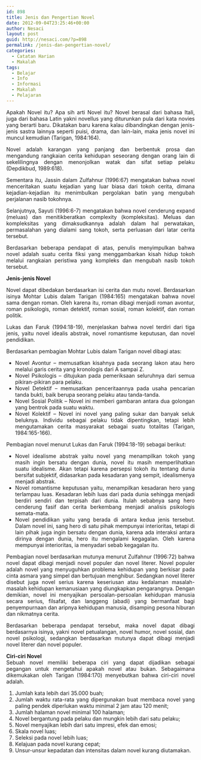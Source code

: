 ```yaml
---
id: 898
title: Jenis dan Pengertian Novel
date: 2012-09-04T23:25:46+00:00
author: Nesaci
layout: post
guid: http://nesaci.com/?p=898
permalink: /jenis-dan-pengertian-novel/
categories:
  - Catatan Harian
  - Makalah
tags:
  - Belajar
  - Info
  - Informasi
  - Makalah
  - Pelajaran
---
```

<p style="text-align: justify;">
  <p style="text-align: justify;">
    Apakah Novel itu? Apa sih arti Novel itu? Novel berasal dari bahasa Itali, juga dari bahasa Latin yakni novellus yang diturunkan pula dari kata novies yang berarti baru. Dikatakan baru karena kalau dibandingkan dengan jenis-jenis sastra lainnya seperti puisi, drama, dan lain-lain, maka jenis novel ini muncul kemudian (Tarigan, 1984:164).
  </p>
  
  <p style="text-align: justify;">
    Novel adalah karangan yang panjang dan berbentuk prosa dan mengandung rangkaian cerita kehidupan seseorang dengan orang lain di sekelilingnya dengan menonjolkan watak dan sifat setiap pelaku (Depdikbud, 1989:618).
  </p>
  
  <p style="text-align: justify;">
    Sementara itu, Jassin dalam Zulfahnur (1996:67) mengatakan bahwa novel menceritakan suatu kejadian yang luar biasa dari tokoh cerita, dimana kejadian-kejadian itu menimbulkan pergolakan batin yang mengubah perjalanan nasib tokohnya.
  </p>
  
  <p style="text-align: justify;">
    Selanjutnya, Sayuti (1996:6-7) mengatakan bahwa novel cenderung expand (meluas) dan menitikberatkan complexity (kompleksitas). Meluas dan kompleksitas yang dimaksudkannya adalah dalam hal perwatakan, permasalahan yang dialami sang tokoh, serta perluasan dari latar cerita tersebut.
  </p>
  
  <p style="text-align: justify;">
    Berdasarkan beberapa pendapat di atas, penulis menyimpulkan bahwa novel adalah suatu cerita fiksi yang menggambarkan kisah hidup tokoh melalui rangkaian peristiwa yang kompleks dan mengubah nasib tokoh tersebut.<!--more-->
  </p>
  
  <p style="text-align: justify;">
    <strong>Jenis-jenis Novel</strong>
  </p>
  
  <p style="text-align: justify;">
    Novel dapat dibedakan berdasarkan isi cerita dan mutu novel. Berdasarkan isinya Mohtar Lubis dalam Tarigan (1984:165) mengatakan bahwa novel sama dengan roman. Oleh karena itu, roman dibagi menjadi roman avontur, roman psikologis, roman detektif, roman sosial, roman kolektif, dan roman politik.
  </p>
  
  <p style="text-align: justify;">
    Lukas dan Faruk (1994:18-19), menjelaskan bahwa novel terdiri dari tiga jenis, yaitu novel idealis abstrak, novel romantisme keputusan, dan novel pendidikan.
  </p>
  
  <p style="text-align: justify;">
    Berdasarkan pembagian Mohtar Lubis dalam Tarigan novel dibagi atas:
  </p>
  
  <ul style="text-align: justify;">
    <li>
      Novel Avontur &#8211; memusatkan kisahnya pada seorang lakon atau hero melalui garis cerita yang kronologis dari A sampai Z.
    </li>
    <li>
      Novel Psikologis &#8211; ditujukan pada pemeriksaan seluruhnya dari semua pikiran-pikiran para pelaku.
    </li>
    <li>
      Novel Detektif &#8211; memusatkan penceritaannya pada usaha pencarian tanda bukti, baik berupa seorang pelaku atau tanda-tanda.
    </li>
    <li>
      Novel Sosial Politik &#8211; Novel ini memberi gambaran antara dua golongan yang bentrok pada suatu waktu.
    </li>
    <li>
      Novel Kolektif &#8211; Novel ini novel yang paling sukar dan banyak seluk beluknya. Individu sebagai pelaku tidak dipentingkan, tetapi lebih mengutamakan cerita masyarakat sebagai suatu totalitas (Tarigan, 1984:165-166).
    </li>
  </ul>
  
  <p style="text-align: justify;">
    Pembagian novel menurut Lukas dan Faruk (1994:18-19) sebagai berikut:
  </p>
  
  <ul style="text-align: justify;">
    <li>
      Novel idealisme abstrak yaitu novel yang menampilkan tokoh yang masih ingin bersatu dengan dunia, novel itu masih memperlihatkan suatu idealisme. Akan tetapi karena persepsi tokoh itu tentang dunia bersifat subjektif, didasarkan pada kesadaran yang sempit, idealismenya menjadi abstrak.
    </li>
    <li>
      Novel romantisme keputusan yaitu, menampilkan kesadaran hero yang terlampau luas. Kesadaran lebih luas dari pada dunia sehingga menjadi berdiri sendiri dan terpisah dari dunia. Itulah sebabnya sang hero cenderung fasif dan cerita berkembang menjadi analisis psikologis semata-mata.
    </li>
    <li>
      Novel pendidikan yaitu yang berada di antara kedua jenis tersebut. Dalam novel ini, sang hero di satu pihak mempunyai interioritas, tetapi di lain pihak juga ingin bersatu dengan dunia, karena ada interaksi antara dirinya dengan dunia, hero itu mengalami kegagalan. Oleh karena mempunyai interioritas, ia menyadari sebab kegagalan itu.
    </li>
  </ul>
  
  <p style="text-align: justify;">
    Pembagian novel berdasarkan mutunya menurut Zulfahnur (1996:72) bahwa novel dapat dibagi menjadi novel populer dan novel literer. Novel populer adalah novel yang menyuguhkan problema kehidupan yang berkisar pada cinta asmara yang simpel dan bertujuan menghibur. Sedangkan novel literer disebut juga novel serius karena keseriusan atau kedalaman masalah-masalah kehidupan kemanusiaan yang diungkapkan pengarangnya. Dengan demikian, novel ini menyajikan persoalan-persoalan kehidupan manusia secara serius, filsafat, dan langgeng (abadi) yang bermanfaat bagi penyempurnaan dan aripnya kehidupan manusia, disamping pesona hiburan dan nikmatnya cerita.
  </p>
  
  <p style="text-align: justify;">
    Berdasarkan beberapa pendapat tersebut, maka novel dapat dibagi berdasarnya isinya, yakni novel petualangan, novel humor, novel sosial, dan novel psikologi, sedangkan berdasarkan mutunya dapat dibagi menjadi novel literer dan novel populer.
  </p>
  
  <p style="text-align: justify;">
    <strong>Ciri-ciri Novel</strong><br /> Sebuah novel memiliki beberapa ciri yang dapat dijadikan sebagai pegangan untuk mengetahui apakah novel atau bukan. Sebagaimana dikemukakan oleh Tarigan (1984:170) menyebutkan bahwa ciri-ciri novel adalah.
  </p>
  
  <ol style="text-align: justify;">
    <li>
      Jumlah kata lebih dari 35.000 buah;
    </li>
    <li>
      Jumlah waktu rata-rata yang dipergunakan buat membaca novel yang paling pendek diperlukan waktu minimal 2 jam atau 120 menit;
    </li>
    <li>
      Jumlah halaman novel minimal 100 halaman;
    </li>
    <li>
      Novel bergantung pada pelaku dan mungkin lebih dari satu pelaku;
    </li>
    <li>
      Novel menyajikan lebih dari satu impresi, efek dan emosi;
    </li>
    <li>
      Skala novel luas;
    </li>
    <li>
      Seleksi pada novel lebih luas;
    </li>
    <li>
      Kelajuan pada novel kurang cepat;
    </li>
    <li>
      Unsur-unsur kepadatan dan intensitas dalam novel kurang diutamakan.
    </li>
  </ol>
  
  <p style="text-align: justify;">
    <p style="text-align: justify;">